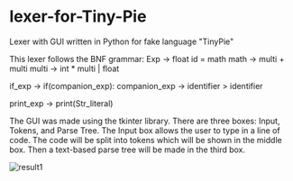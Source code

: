 # lexer-for-Tiny-Pie
Lexer with GUI written in Python for fake language "TinyPie"

This lexer follows the BNF grammar:
Exp -> float id = math
math -> multi + multi
multi -> int * multi | float

if_exp -> if(companion_exp):
companion_exp -> identifier > identifier

print_exp -> print(Str_literal)

The GUI was made using the tkinter library. There are three boxes: Input, Tokens, and Parse Tree.
The Input box allows the user to type in a line of code. The code will be split into tokens which will be shown in the middle box. Then a text-based parse tree will be made in the third box. 

![result1](https://user-images.githubusercontent.com/61123082/122992166-adb88300-d35a-11eb-952e-3de2d26361eb.PNG)

